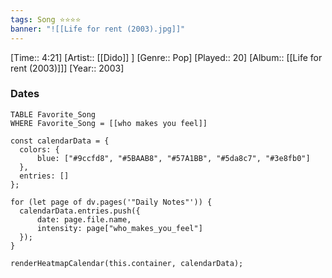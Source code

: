 ```yaml
---
tags: Song ⭐⭐⭐⭐ 
banner: "![[Life for rent (2003).jpg]]"
---
```

[Time:: 4:21]
[Artist:: [[Dido]] ]
[Genre:: Pop]
[Played:: 20]
[Album:: [[Life for rent (2003)]]]
[Year:: 2003]
### Dates
````dataview
TABLE Favorite_Song
WHERE Favorite_Song = [[who makes you feel]]
````
  ```dataviewjs
const calendarData = { 
	colors: { 
		blue: ["#9ccfd8", "#5BAAB8", "#57A1BB", "#5da8c7", "#3e8fb0"] 
	}, 
	entries: [] 
}; 

for (let page of dv.pages('"Daily Notes"')) { 
	calendarData.entries.push({ 
		date: page.file.name, 
		intensity: page["who_makes_you_feel"]
	}); 
} 

renderHeatmapCalendar(this.container, calendarData);
```
